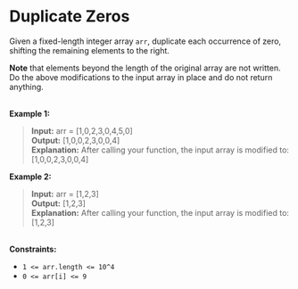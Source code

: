 # Duplicate Zeros

Given a fixed-length integer array `arr`, duplicate each occurrence of zero, shifting the remaining elements to the right.

**Note** that elements beyond the length of the original array are not written. Do the above modifications to the input array in place and do not return anything.

\
**Example 1:**

> **Input:** arr = [1,0,2,3,0,4,5,0]\
> **Output:** [1,0,0,2,3,0,0,4]\
> **Explanation:** After calling your function, the input array is modified to: [1,0,0,2,3,0,0,4]

**Example 2:**

> **Input:** arr = [1,2,3]\
> **Output:** [1,2,3]\
> **Explanation:** After calling your function, the input array is modified to: [1,2,3]

\
**Constraints:**

- `1 <= arr.length <= 10^4`
- `0 <= arr[i] <= 9`
